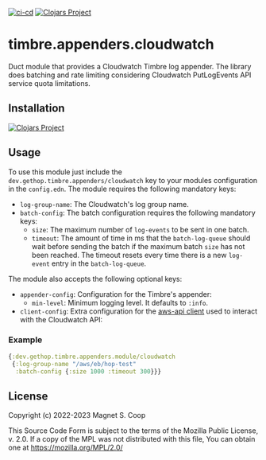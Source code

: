 [![ci-cd](https://github.com/gethop-dev/timbre.appenders.cloudwatch/actions/workflows/ci-cd.yml/badge.svg)](https://github.com/gethop-dev/timbre.appenders.cloudwatch/actions/workflows/ci-cd.yml)
[![Clojars Project](https://img.shields.io/clojars/v/dev.gethop/timbre.appenders.cloudwatch.svg)](https://clojars.org/dev.gethop/timbre.appenders.cloudwatch)

# timbre.appenders.cloudwatch

Duct module that provides a Cloudwatch Timbre log appender. The
library does batching and rate limiting considering Cloudwatch
PutLogEvents API service quota limitations.

## Installation

[![Clojars Project](https://clojars.org/dev.gethop/timbre.appenders.cloudwatch/latest-version.svg)](https://clojars.org/dev.gethop/timbre.appenders.cloudwatch)


## Usage
To use this module just include the `dev.gethop.timbre.appenders/cloudwatch` key to your modules configuration in the `config.edn`.
The module requires the following mandatory keys:

* `log-group-name`: The Cloudwatch's log group name.
* `batch-config`: The batch configuration requires the following mandatory keys:
  * `size`: The maximum number of `log-events` to be sent in one batch.
  * `timeout`: The amount of time in ms that the `batch-log-queue` should wait before sending the batch if the maximum batch `size` has not been reached. The timeout resets every time there is a new `log-event` entry in the `batch-log-queue`.

The module also accepts the following optional keys:

* `appender-config`: Configuration for the Timbre's appender:
  * `min-level`: Minimum logging level. It defaults to `:info`.
* `client-config`: Extra configuration for the
  [aws-api client](https://cognitect-labs.github.io/aws-api/cognitect.aws.client.api-api.html#cognitect.aws.client.api/client)
  used to interact with the Cloudwatch API:

### Example

``` clojure
{:dev.gethop.timbre.appenders.module/cloudwatch
 {:log-group-name "/aws/eb/hop-test"
  :batch-config {:size 1000 :timeout 300}}}
```

## License

Copyright (c) 2022-2023 Magnet S. Coop

This Source Code Form is subject to the terms of the Mozilla Public License,
v. 2.0. If a copy of the MPL was not distributed with this file, You can obtain
one at https://mozilla.org/MPL/2.0/
